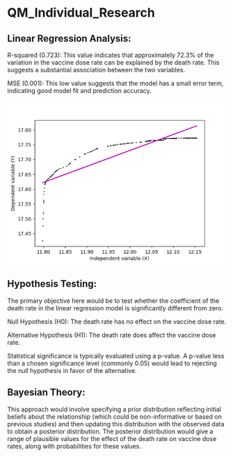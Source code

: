 # QM_Individual_Research

## Linear Regression Analysis:

R-squared (0.723): This value indicates that approximately 72.3% of the variation in the vaccine dose rate can be explained by the death rate. This suggests a substantial association between the two variables.

MSE (0.001): This low value suggests that the model has a small error term, indicating good model fit and prediction accuracy.

![Linear regression](https://github.com/Lem-c/QM_Individual_Research/blob/main/img/linear%20regression.png)


## Hypothesis Testing:

The primary objective here would be to test whether the coefficient of the death rate in the linear regression model is significantly different from zero.

Null Hypothesis (H0): The death rate has no effect on the vaccine dose rate.

Alternative Hypothesis (H1): The death rate does affect the vaccine dose rate.

Statistical significance is typically evaluated using a p-value. A p-value less than a chosen significance level (commonly 0.05) would lead to rejecting the null hypothesis in favor of the alternative.

## Bayesian Theory:

This approach would involve specifying a prior distribution reflecting initial beliefs about the relationship (which could be non-informative or based on previous studies) and then updating this distribution with the observed data to obtain a posterior distribution.
The posterior distribution would give a range of plausible values for the effect of the death rate on vaccine dose rates, along with probabilities for these values.
